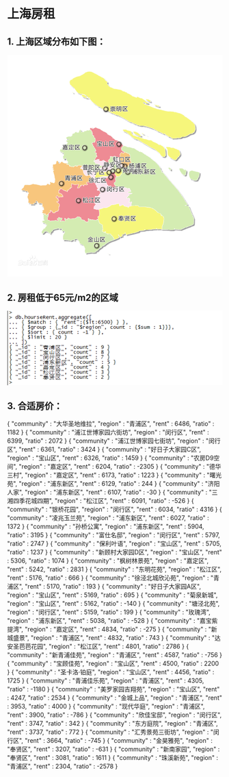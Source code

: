# 上海房租
## 1. 上海区域分布如下图：

![](./source/shangHai_001.jpg)

## 2. 房租低于65元/m2的区域

![](./source/shangHai_002.png)

## 3. 合适房价：
{ "community" : "大华圣地维拉", "region" : "青浦区", "rent" : 6486, "ratio" : 1182 }
{ "community" : "浦江世博家园六街坊", "region" : "闵行区", "rent" : 6399, "ratio" : 2072 }
{ "community" : "浦江世博家园七街坊", "region" : "闵行区", "rent" : 6361, "ratio" : 3424 }
{ "community" : "好日子大家园C区", "region" : "宝山区", "rent" : 6326, "ratio" : 1459 }
{ "community" : "农房D9空间", "region" : "嘉定区", "rent" : 6204, "ratio" : -2305 }
{ "community" : "德华三村", "region" : "嘉定区", "rent" : 6173, "ratio" : 1223 }
{ "community" : "曙光苑", "region" : "浦东新区", "rent" : 6129, "ratio" : 244 }
{ "community" : "济阳人家", "region" : "浦东新区", "rent" : 6107, "ratio" : -30 }
{ "community" : "三湘四季花城四期", "region" : "松江区", "rent" : 6091, "ratio" : -526 }
{ "community" : "银桥花园", "region" : "闵行区", "rent" : 6034, "ratio" : 4316 }
{ "community" : "凌兆玉兰苑", "region" : "浦东新区", "rent" : 6027, "ratio" : 1372 }
{ "community" : "孙桥公寓", "region" : "浦东新区", "rent" : 5904, "ratio" : 3195 }
{ "community" : "富仕名邸", "region" : "闵行区", "rent" : 5797, "ratio" : 2747 }
{ "community" : "保利叶语", "region" : "宝山区", "rent" : 5705, "ratio" : 1237 }
{ "community" : "新顾村大家园D区", "region" : "宝山区", "rent" : 5306, "ratio" : 1074 }
{ "community" : "枫树林景苑", "region" : "嘉定区", "rent" : 5242, "ratio" : 2831 }
{ "community" : "东明花苑", "region" : "松江区", "rent" : 5176, "ratio" : 666 }
{ "community" : "徐泾北城欣沁苑", "region" : "青浦区", "rent" : 5170, "ratio" : 193 }
{ "community" : "好日子大家园A区", "region" : "宝山区", "rent" : 5169, "ratio" : 695 }
{ "community" : "菊泉新城", "region" : "宝山区", "rent" : 5162, "ratio" : -140 }
{ "community" : "塘泾北苑", "region" : "闵行区", "rent" : 5159, "ratio" : 199 }
{ "community" : "玫瑰湾", "region" : "浦东新区", "rent" : 5038, "ratio" : -528 }
{ "community" : "嘉宝紫提湾", "region" : "嘉定区", "rent" : 4834, "ratio" : -275 }
{ "community" : "新城盛景", "region" : "青浦区", "rent" : 4832, "ratio" : 743 }
{ "community" : "达安圣芭芭花园", "region" : "松江区", "rent" : 4801, "ratio" : 2786 }
{ "community" : "新青浦佳苑", "region" : "青浦区", "rent" : 4587, "ratio" : -756 }
{ "community" : "宝顾佳苑", "region" : "宝山区", "rent" : 4500, "ratio" : 2200 }
{ "community" : "圣卡洛·铂庭", "region" : "宝山区", "rent" : 4456, "ratio" : 1725 }
{ "community" : "青浦佳乐苑", "region" : "青浦区", "rent" : 4305, "ratio" : -1180 }
{ "community" : "美罗家园吉翔苑", "region" : "宝山区", "rent" : 4247, "ratio" : 2534 }
{ "community" : "金城上品", "region" : "青浦区", "rent" : 3953, "ratio" : 4000 }
{ "community" : "现代华庭", "region" : "青浦区", "rent" : 3900, "ratio" : -786 }
{ "community" : "欣佳宝邸", "region" : "闵行区", "rent" : 3747, "ratio" : 342 }
{ "community" : "东方庭院", "region" : "青浦区", "rent" : 3737, "ratio" : 772 }
{ "community" : "汇秀景苑三街坊", "region" : "闵行区", "rent" : 3664, "ratio" : -745 }
{ "community" : "金昊雅苑", "region" : "奉贤区", "rent" : 3207, "ratio" : -631 }
{ "community" : "新南家园", "region" : "奉贤区", "rent" : 3081, "ratio" : 1611 }
{ "community" : "珠溪新苑", "region" : "青浦区", "rent" : 2304, "ratio" : -2578 }